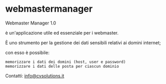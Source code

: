 webmastermanager
==============

Webmaster Manager 1.0

è un'applicazione utile ed essenziale per i webmaster.

È uno strumento per la gestione dei dati sensibili relativi ai domini internet;

con esso è possibile:

    memorizzare i dati dei domini (host, user e password)
    memorizzare i dati delle posta per ciascun dominio 

Contatti: info@cvsolutions.it